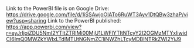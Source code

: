 Link to the PowerBI file is on Google Drive: https://drive.google.com/file/d/1iSSAwjoOlATo6RuWT3Ayv1DtQBw3zhaP/view?usp=sharing
Link to the PowerBI published: 
https://app.powerbi.com/view?r=eyJrIjoiZDU5NmI2YTItZTRlMi00MjU1LWFlYTItNTcyY2I2OGMzMTYxIiwidCI6ImQ0MWZkYWIxLTdlMTUtNGNmZC1iNWZhLTcyMDBlNTRkZWI2YiJ9
